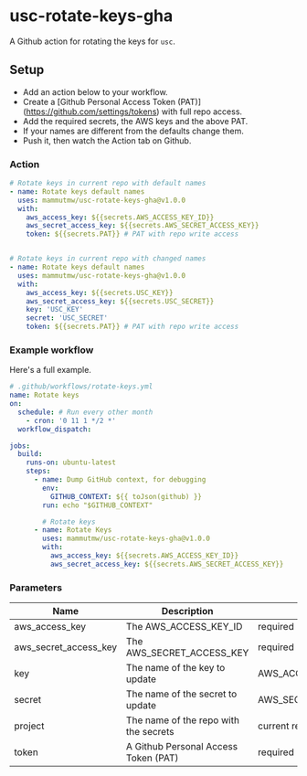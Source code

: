 # usc-rotate-keys-gha

A Github action for rotating the keys for `usc`.

## Setup

- Add an action below to your workflow.
- Create a [Github Personal Access Token (PAT)] (https://github.com/settings/tokens) with full repo access.
- Add the required secrets, the AWS keys and the above PAT.
- If your names are different from the defaults change them.
- Push it, then watch the Action tab on Github.

### Action

```yaml
# Rotate keys in current repo with default names
- name: Rotate keys default names
  uses: mammutmw/usc-rotate-keys-gha@v1.0.0
  with:
    aws_access_key: ${{secrets.AWS_ACCESS_KEY_ID}}
    aws_secret_access_key: ${{secrets.AWS_SECRET_ACCESS_KEY}}
    token: ${{secrets.PAT}} # PAT with repo write access


# Rotate keys in current repo with changed names
- name: Rotate keys default names
  uses: mammutmw/usc-rotate-keys-gha@v1.0.0
  with:
    aws_access_key: ${{secrets.USC_KEY}}
    aws_secret_access_key: ${{secrets.USC_SECRET}}
    key: 'USC_KEY'
    secret: 'USC_SECRET'
    token: ${{secrets.PAT}} # PAT with repo write access
```

### Example workflow

Here's a full example.

```yaml
# .github/workflows/rotate-keys.yml
name: Rotate keys
on:
  schedule: # Run every other month
    - cron: '0 11 1 */2 *'
  workflow_dispatch:

jobs:
  build:
    runs-on: ubuntu-latest
    steps:
      - name: Dump GitHub context, for debugging
        env:
          GITHUB_CONTEXT: ${{ toJson(github) }}
        run: echo "$GITHUB_CONTEXT"

        # Rotate keys
      - name: Rotate Keys
        uses: mammutmw/usc-rotate-keys-gha@v1.0.0
        with:
          aws_access_key: ${{secrets.AWS_ACCESS_KEY_ID}}
          aws_secret_access_key: ${{secrets.AWS_SECRET_ACCESS_KEY}}
```

### Parameters

| Name | Description | Default |
-------|-------------|----------|
| aws_access_key | The AWS_ACCESS_KEY_ID | required |
| aws_secret_access_key | The AWS_SECRET_ACCESS_KEY | required |
| key | The name of the key to update | AWS_ACCESS_KEY_ID |
| secret | The name of the secret to update | AWS_SECRET_ACCESS_KEY |
| project | The name of the repo with the secrets | current repo |
| token | A Github Personal Access Token (PAT) | required |
